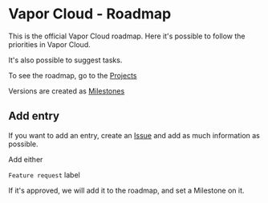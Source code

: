 # Vapor Cloud - Roadmap

This is the official Vapor Cloud roadmap. Here it's possible to follow the priorities in Vapor Cloud.

It's also possible to suggest tasks.

To see the roadmap, go to the [Projects](https://github.com/vapor-cloud/roadmap/projects/1)

Versions are created as [Milestones](https://github.com/vapor-cloud/roadmap/milestones)

## Add entry

If you want to add an entry, create an [Issue](https://github.com/vapor-cloud/roadmap/issues) and add as much information as possible.

Add either

`Feature request` label

If it's approved, we will add it to the roadmap, and set a Milestone on it.
